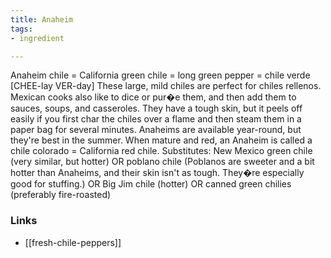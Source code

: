 ```yaml
---
title: Anaheim
tags:
- ingredient

---
```

Anaheim chile = California green chile = long green pepper = chile verde [CHEE-lay VER-day] These large, mild chiles are perfect for chiles rellenos. Mexican cooks also like to dice or pur�e them, and then add them to sauces, soups, and casseroles. They have a tough skin, but it peels off easily if you first char the chiles over a flame and then steam them in a paper bag for several minutes. Anaheims are available year-round, but they're best in the summer. When mature and red, an Anaheim is called a chile colorado = California red chile. Substitutes: New Mexico green chile (very similar, but hotter) OR poblano chile (Poblanos are sweeter and a bit hotter than Anaheims, and their skin isn't as tough. They�re especially good for stuffing.) OR Big Jim chile (hotter) OR canned green chilies (preferably fire-roasted)

### Links

* [[fresh-chile-peppers]]
